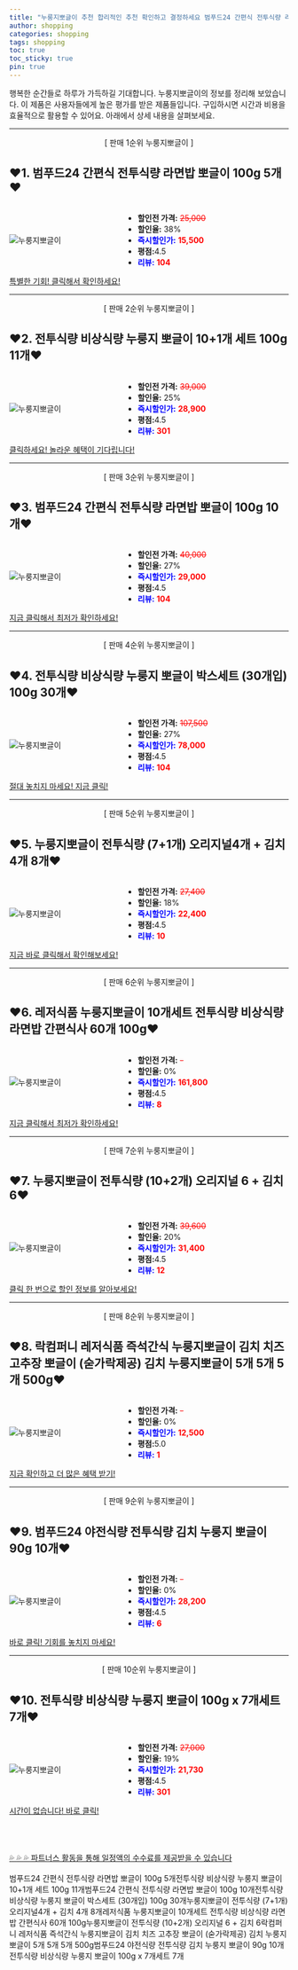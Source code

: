 ```yaml
---
title: "누룽지뽀글이 추천 합리적인 추천 확인하고 결정하세요 범푸드24 간편식 전투식량 라면밥 뽀글이"
author: shopping
categories: shopping
tags: shopping
toc: true
toc_sticky: true
pin: true
---
```

행복한 순간들로 하루가 가득하길 기대합니다. 누룽지뽀글이의 정보를 정리해 보았습니다. 이 제품은 사용자들에게 높은 평가를 받은 제품들입니다. 구입하시면 시간과 비용을 효율적으로 활용할 수 있어요. 아래에서 상세 내용을 살펴보세요.

---
<p class="toplist" style="margin: 0 auto; display: block; width: fit-content;">[ 판매 1순위 누룽지뽀글이 ]</p>

<h2><strong>❤️1. 범푸드24 간편식 전투식량 라면밥 뽀글이 100g 5개❤️</strong></h2>

<div style="display: flex; align-items: center;">
    <div style="flex: 0.4;">
        <img src="https://thumbnail10.coupangcdn.com/thumbnails/remote/230x230ex/image/vendor_inventory/e6f8/27fdb56d0311bbf1b7bfe57cdf08bc4399127625217a439fe25ccb91bc58.jpg" alt="누룽지뽀글이" style="max-width: 100%;">
    </div>
    <div style="flex: 0.6; margin-left: 10px;">
        <ul>
            <li><strong>할인전 가격:</strong> <del style="color: red;">25,000</del></li>
            <li><strong>할인율:</strong> 38%</li>
            <li><span style='color:blue'><strong>즉시할인가:</strong></span> <span style='color:red'><strong>15,500</strong></span></li>
            <li><strong>평점:</strong>4.5</li>
            <li><span style='color:blue'><strong>리뷰:</strong></span> <span style='color:red'><strong>104</strong></span></li>
        </ul>
    </div>
</div>
<div class="center">
    <a href="https://selin100587.github.io?lptag=AF9450613&subid=githubio&pageKey=6318018517&traceid=V0-153&itemId=21344732334&vendorItemId=88402551616" class="myButton">
        특별한 기회! 클릭해서 확인하세요!
    </a>
</div>


---
<p class="toplist" style="margin: 0 auto; display: block; width: fit-content;">[ 판매 2순위 누룽지뽀글이 ]</p>

<h2><strong>❤️2. 전투식량 비상식량 누룽지 뽀글이 10+1개 세트 100g 11개❤️</strong></h2>

<div style="display: flex; align-items: center;">
    <div style="flex: 0.4;">
        <img src="https://thumbnail10.coupangcdn.com/thumbnails/remote/230x230ex/image/vendor_inventory/a862/31b9b7b2d3735f7e0247f5c6a3b30a66b6f0f358b93c6fc2006aba529b24.jpg" alt="누룽지뽀글이" style="max-width: 100%;">
    </div>
    <div style="flex: 0.6; margin-left: 10px;">
        <ul>
            <li><strong>할인전 가격:</strong> <del style="color: red;">39,000</del></li>
            <li><strong>할인율:</strong> 25%</li>
            <li><span style='color:blue'><strong>즉시할인가:</strong></span> <span style='color:red'><strong>28,900</strong></span></li>
            <li><strong>평점:</strong>4.5</li>
            <li><span style='color:blue'><strong>리뷰:</strong></span> <span style='color:red'><strong>301</strong></span></li>
        </ul>
    </div>
</div>
<div class="center">
    <a href="https://selin100587.github.io?lptag=AF9450613&subid=githubio&pageKey=8244064812&traceid=V0-153&itemId=11571442530&vendorItemId=79781577013" class="myButton">
        클릭하세요! 놀라운 혜택이 기다립니다!
    </a>
</div>


---
<p class="toplist" style="margin: 0 auto; display: block; width: fit-content;">[ 판매 3순위 누룽지뽀글이 ]</p>

<h2><strong>❤️3. 범푸드24 간편식 전투식량 라면밥 뽀글이 100g 10개❤️</strong></h2>

<div style="display: flex; align-items: center;">
    <div style="flex: 0.4;">
        <img src="https://thumbnail10.coupangcdn.com/thumbnails/remote/230x230ex/image/vendor_inventory/e6f8/27fdb56d0311bbf1b7bfe57cdf08bc4399127625217a439fe25ccb91bc58.jpg" alt="누룽지뽀글이" style="max-width: 100%;">
    </div>
    <div style="flex: 0.6; margin-left: 10px;">
        <ul>
            <li><strong>할인전 가격:</strong> <del style="color: red;">40,000</del></li>
            <li><strong>할인율:</strong> 27%</li>
            <li><span style='color:blue'><strong>즉시할인가:</strong></span> <span style='color:red'><strong>29,000</strong></span></li>
            <li><strong>평점:</strong>4.5</li>
            <li><span style='color:blue'><strong>리뷰:</strong></span> <span style='color:red'><strong>104</strong></span></li>
        </ul>
    </div>
</div>
<div class="center">
    <a href="https://selin100587.github.io?lptag=AF9450613&subid=githubio&pageKey=6318018517&traceid=V0-153&itemId=13151419243&vendorItemId=88402551624" class="myButton">
        지금 클릭해서 최저가 확인하세요!
    </a>
</div>


---
<p class="toplist" style="margin: 0 auto; display: block; width: fit-content;">[ 판매 4순위 누룽지뽀글이 ]</p>

<h2><strong>❤️4. 전투식량 비상식량 누룽지 뽀글이 박스세트 (30개입) 100g 30개❤️</strong></h2>

<div style="display: flex; align-items: center;">
    <div style="flex: 0.4;">
        <img src="https://thumbnail10.coupangcdn.com/thumbnails/remote/230x230ex/image/vendor_inventory/5204/63808ae7b81f7c8c41db164676e9980f5917792181fbe7956096c70b6981.jpg" alt="누룽지뽀글이" style="max-width: 100%;">
    </div>
    <div style="flex: 0.6; margin-left: 10px;">
        <ul>
            <li><strong>할인전 가격:</strong> <del style="color: red;">107,500</del></li>
            <li><strong>할인율:</strong> 27%</li>
            <li><span style='color:blue'><strong>즉시할인가:</strong></span> <span style='color:red'><strong>78,000</strong></span></li>
            <li><strong>평점:</strong>4.5</li>
            <li><span style='color:blue'><strong>리뷰:</strong></span> <span style='color:red'><strong>104</strong></span></li>
        </ul>
    </div>
</div>
<div class="center">
    <a href="https://selin100587.github.io?lptag=AF9450613&subid=githubio&pageKey=6318018517&traceid=V0-153&itemId=21730457790&vendorItemId=70676206799" class="myButton">
        절대 놓치지 마세요! 지금 클릭!
    </a>
</div>


---
<p class="toplist" style="margin: 0 auto; display: block; width: fit-content;">[ 판매 5순위 누룽지뽀글이 ]</p>

<h2><strong>❤️5. 누룽지뽀글이 전투식량 (7+1개) 오리지널4개 + 김치 4개 8개❤️</strong></h2>

<div style="display: flex; align-items: center;">
    <div style="flex: 0.4;">
        <img src="https://thumbnail10.coupangcdn.com/thumbnails/remote/230x230ex/image/vendor_inventory/a3c6/153df46b2c93316c6bb1e55405d271eb84ad87c11017a721ed61f955f650.jpg" alt="누룽지뽀글이" style="max-width: 100%;">
    </div>
    <div style="flex: 0.6; margin-left: 10px;">
        <ul>
            <li><strong>할인전 가격:</strong> <del style="color: red;">27,400</del></li>
            <li><strong>할인율:</strong> 18%</li>
            <li><span style='color:blue'><strong>즉시할인가:</strong></span> <span style='color:red'><strong>22,400</strong></span></li>
            <li><strong>평점:</strong>4.5</li>
            <li><span style='color:blue'><strong>리뷰:</strong></span> <span style='color:red'><strong>10</strong></span></li>
        </ul>
    </div>
</div>
<div class="center">
    <a href="https://selin100587.github.io?lptag=AF9450613&subid=githubio&pageKey=7456642557&traceid=V0-153&itemId=19425703520&vendorItemId=82387386947" class="myButton">
        지금 바로 클릭해서 확인해보세요!
    </a>
</div>


---
<p class="toplist" style="margin: 0 auto; display: block; width: fit-content;">[ 판매 6순위 누룽지뽀글이 ]</p>

<h2><strong>❤️6. 레저식품 누룽지뽀글이 10개세트 전투식량 비상식량 라면밥 간편식사 60개 100g❤️</strong></h2>

<div style="display: flex; align-items: center;">
    <div style="flex: 0.4;">
        <img src="https://thumbnail7.coupangcdn.com/thumbnails/remote/230x230ex/image/vendor_inventory/3d77/02f2367d10c9a59b6000bd2c10a8cfdddb454a936744a53314d080219340.png" alt="누룽지뽀글이" style="max-width: 100%;">
    </div>
    <div style="flex: 0.6; margin-left: 10px;">
        <ul>
            <li><strong>할인전 가격:</strong> <del style="color: red;">-</del></li>
            <li><strong>할인율:</strong> 0%</li>
            <li><span style='color:blue'><strong>즉시할인가:</strong></span> <span style='color:red'><strong>161,800</strong></span></li>
            <li><strong>평점:</strong>4.5</li>
            <li><span style='color:blue'><strong>리뷰:</strong></span> <span style='color:red'><strong>8</strong></span></li>
        </ul>
    </div>
</div>
<div class="center">
    <a href="https://selin100587.github.io?lptag=AF9450613&subid=githubio&pageKey=8048960278&traceid=V0-153&itemId=21326280056&vendorItemId=87101624549" class="myButton">
        지금 클릭해서 최저가 확인하세요!
    </a>
</div>


---
<p class="toplist" style="margin: 0 auto; display: block; width: fit-content;">[ 판매 7순위 누룽지뽀글이 ]</p>

<h2><strong>❤️7. 누룽지뽀글이 전투식량 (10+2개) 오리지널 6 + 김치 6❤️</strong></h2>

<div style="display: flex; align-items: center;">
    <div style="flex: 0.4;">
        <img src="https://thumbnail10.coupangcdn.com/thumbnails/remote/230x230ex/image/vendor_inventory/a3c6/153df46b2c93316c6bb1e55405d271eb84ad87c11017a721ed61f955f650.jpg" alt="누룽지뽀글이" style="max-width: 100%;">
    </div>
    <div style="flex: 0.6; margin-left: 10px;">
        <ul>
            <li><strong>할인전 가격:</strong> <del style="color: red;">39,600</del></li>
            <li><strong>할인율:</strong> 20%</li>
            <li><span style='color:blue'><strong>즉시할인가:</strong></span> <span style='color:red'><strong>31,400</strong></span></li>
            <li><strong>평점:</strong>4.5</li>
            <li><span style='color:blue'><strong>리뷰:</strong></span> <span style='color:red'><strong>12</strong></span></li>
        </ul>
    </div>
</div>
<div class="center">
    <a href="https://selin100587.github.io?lptag=AF9450613&subid=githubio&pageKey=8245795946&traceid=V0-153&itemId=21048113111&vendorItemId=82387247997" class="myButton">
        클릭 한 번으로 할인 정보를 알아보세요!
    </a>
</div>


---
<p class="toplist" style="margin: 0 auto; display: block; width: fit-content;">[ 판매 8순위 누룽지뽀글이 ]</p>

<h2><strong>❤️8. 락컴퍼니 레저식품 즉석간식 누룽지뽀글이 김치 치즈 고추장 뽀글이 (숟가락제공) 김치 누룽지뽀글이 5개 5개 5개 500g❤️</strong></h2>

<div style="display: flex; align-items: center;">
    <div style="flex: 0.4;">
        <img src="https://thumbnail10.coupangcdn.com/thumbnails/remote/230x230ex/image/vendor_inventory/884b/372a43186998bbbbe4bc05aa5d7ce84072d89dca12079283865141192683.jpg" alt="누룽지뽀글이" style="max-width: 100%;">
    </div>
    <div style="flex: 0.6; margin-left: 10px;">
        <ul>
            <li><strong>할인전 가격:</strong> <del style="color: red;">-</del></li>
            <li><strong>할인율:</strong> 0%</li>
            <li><span style='color:blue'><strong>즉시할인가:</strong></span> <span style='color:red'><strong>12,500</strong></span></li>
            <li><strong>평점:</strong>5.0</li>
            <li><span style='color:blue'><strong>리뷰:</strong></span> <span style='color:red'><strong>1</strong></span></li>
        </ul>
    </div>
</div>
<div class="center">
    <a href="https://selin100587.github.io?lptag=AF9450613&subid=githubio&pageKey=6405208522&traceid=V0-153&itemId=13711775362&vendorItemId=81068880618" class="myButton">
        지금 확인하고 더 많은 혜택 받기!
    </a>
</div>


---
<p class="toplist" style="margin: 0 auto; display: block; width: fit-content;">[ 판매 9순위 누룽지뽀글이 ]</p>

<h2><strong>❤️9. 범푸드24 야전식량 전투식량 김치 누룽지 뽀글이 90g 10개❤️</strong></h2>

<div style="display: flex; align-items: center;">
    <div style="flex: 0.4;">
        <img src="https://thumbnail10.coupangcdn.com/thumbnails/remote/230x230ex/image/vendor_inventory/84ff/f59403234a5b90ed0332201a799a2343ece9d56eca3e2a860b2eec0e241d.jpg" alt="누룽지뽀글이" style="max-width: 100%;">
    </div>
    <div style="flex: 0.6; margin-left: 10px;">
        <ul>
            <li><strong>할인전 가격:</strong> <del style="color: red;">-</del></li>
            <li><strong>할인율:</strong> 0%</li>
            <li><span style='color:blue'><strong>즉시할인가:</strong></span> <span style='color:red'><strong>28,200</strong></span></li>
            <li><strong>평점:</strong>4.5</li>
            <li><span style='color:blue'><strong>리뷰:</strong></span> <span style='color:red'><strong>6</strong></span></li>
        </ul>
    </div>
</div>
<div class="center">
    <a href="https://selin100587.github.io?lptag=AF9450613&subid=githubio&pageKey=7850260394&traceid=V0-153&itemId=21394871197&vendorItemId=88451538588" class="myButton">
        바로 클릭! 기회를 놓치지 마세요!
    </a>
</div>


---
<p class="toplist" style="margin: 0 auto; display: block; width: fit-content;">[ 판매 10순위 누룽지뽀글이 ]</p>

<h2><strong>❤️10. 전투식량 비상식량 누룽지 뽀글이 100g x 7개세트 7개❤️</strong></h2>

<div style="display: flex; align-items: center;">
    <div style="flex: 0.4;">
        <img src="https://thumbnail6.coupangcdn.com/thumbnails/remote/230x230ex/image/vendor_inventory/3126/94480227a7111571d51dbc85c00ebbcbb1e63801e4b67e3f9b6d6bf99f44.jpg" alt="누룽지뽀글이" style="max-width: 100%;">
    </div>
    <div style="flex: 0.6; margin-left: 10px;">
        <ul>
            <li><strong>할인전 가격:</strong> <del style="color: red;">27,000</del></li>
            <li><strong>할인율:</strong> 19%</li>
            <li><span style='color:blue'><strong>즉시할인가:</strong></span> <span style='color:red'><strong>21,730</strong></span></li>
            <li><strong>평점:</strong>4.5</li>
            <li><span style='color:blue'><strong>리뷰:</strong></span> <span style='color:red'><strong>301</strong></span></li>
        </ul>
    </div>
</div>
<div class="center">
    <a href="https://selin100587.github.io?lptag=AF9450613&subid=githubio&pageKey=8244064812&traceid=V0-153&itemId=2685607118&vendorItemId=70676091471" class="myButton">
        시간이 없습니다! 바로 클릭!
    </a>
</div>

<br><br><br>[💦 💦 💦 파트너스 활동을 통해 일정액의 수수료를 제공받을 수 있습니다](https://link.coupang.com/a/bcpT2c)<br><br>범푸드24 간편식 전투식량 라면밥 뽀글이 100g 5개전투식량 비상식량 누룽지 뽀글이 10+1개 세트 100g 11개범푸드24 간편식 전투식량 라면밥 뽀글이 100g 10개전투식량 비상식량 누룽지 뽀글이 박스세트 (30개입) 100g 30개누룽지뽀글이 전투식량 (7+1개) 오리지널4개 + 김치 4개 8개레저식품 누룽지뽀글이 10개세트 전투식량 비상식량 라면밥 간편식사 60개 100g누룽지뽀글이 전투식량 (10+2개) 오리지널 6 + 김치 6락컴퍼니 레저식품 즉석간식 누룽지뽀글이 김치 치즈 고추장 뽀글이 (숟가락제공) 김치 누룽지뽀글이 5개 5개 5개 500g범푸드24 야전식량 전투식량 김치 누룽지 뽀글이 90g 10개전투식량 비상식량 누룽지 뽀글이 100g x 7개세트 7개